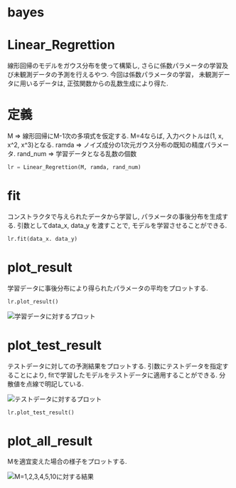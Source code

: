 # bayes
# Linear_Regrettion
線形回帰のモデルをガウス分布を使って構築し, さらに係数パラメータの学習及び未観測データの予測を行えるやつ. 
今回は係数パラメータの学習， 未観測データに用いるデータは, 正弦関数からの乱数生成により得た. 

# 定義
M => 線形回帰にM-1次の多項式を仮定する. M=4ならば, 入力ベクトルは(1, x, x^2, x^3)となる.
ramda => ノイズ成分の1次元ガウス分布の既知の精度パラメータ.
rand_num => 学習データとなる乱数の個数 

```python
lr = Linear_Regrettion(M, ramda, rand_num)
```

# fit
コンストラクタで与えられたデータから学習し, パラメータの事後分布を生成する. 引数としてdata_x, data_y を渡すことで, モデルを学習させることができる. 

```python
lr.fit(data_x. data_y)
```

# plot_result
学習データに事後分布により得られたパラメータの平均をプロットする.

```python
lr.plot_result()
```

![学習データに対するプロット](https://user-images.githubusercontent.com/37444351/44082963-c043be52-9fed-11e8-9991-650293235d91.png)

# plot_test_result
テストデータに対しての予測結果をプロットする. 
引数にテストデータを指定することにより, fitで学習したモデルをテストデータに適用することができる. 
分散値を点線で明記している.

![テストデータに対するプロット](https://user-images.githubusercontent.com/37444351/44082991-cd18b1fa-9fed-11e8-859a-8f6536d36dc6.png)

```python
lr.plot_test_result()
```

# plot_all_result
Mを適宜変えた場合の様子をプロットする.

![M=1,2,3,4,5,10に対する結果](https://user-images.githubusercontent.com/37444351/44629326-68945c80-a988-11e8-8f61-ab5b70aba127.png)

